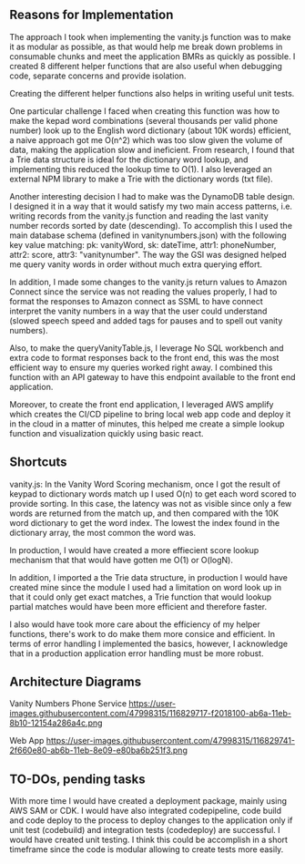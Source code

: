 ## Reasons for Implementation
The approach I took when implementing the vanity.js function was to make it as modular as possible, as that would help me break down problems in consumable chunks and meet the application BMRs as quickly as possible. I created 8 different helper functions that are also useful when debugging code, separate concerns and provide isolation.

Creating the different helper functions also helps in writing useful unit tests.

One particular challenge I faced when creating this function was how to make the kepad word combinations (several thousands per valid phone number) look up to the English word dictionary (about 10K words) efficient, a naive approach got me O(n^2) which was too slow given the volume of data, making the application slow and ineficient. From research, I found that a Trie data structure is ideal for the dictionary word lookup, and implementing this reduced the lookup time to O(1). I also leveraged an external NPM library to make a Trie with the dictionary words (txt file).

Another interesting decision I had to make was the DynamoDB table design. I designed it in a way that it would satisfy my two main access patterns, i.e. writing records from the vanity.js function and reading the last vanity number records sorted by date (descending). To accomplish this I used the main database schema (defined in vanitynumbers.json) with the following key value matching: pk: vanityWord, sk: dateTime, attr1: phoneNumber, attr2: score, attr3: "vanitynumber". The way the GSI was designed helped me query vanity words in order without much extra querying effort.

In addition, I made some changes to the vanity.js return values to Amazon Connect since the service was not reading the values properly, I had to format the responses to Amazon connect as SSML to have connect interpret the vanity numbers in a way that the user could understand (slowed speech speed and added tags for pauses and to spell out vanity numbers).

Also, to make the queryVanityTable.js, I leverage No SQL workbench and extra code to format responses back to the front end, this was the most efficient way to ensure my queries worked right away. I combined this function with an API gateway to have this endpoint available to the front end application.

Moreover, to create the front end application, I leveraged AWS amplify which creates the CI/CD pipeline to bring local web app code and deploy it in the cloud in a matter of minutes, this helped me create a simple lookup function and visualization quickly using basic react.

## Shortcuts
vanity.js: In the Vanity Word Scoring mechanism, once I got the result of keypad to dictionary words match up I used O(n) to get each word scored to provide sorting. In this case, the latency was not as visible since only a few words are returned from the match up, and then compared with the 10K word dictionary to get the word index. The lowest the index found in the dictionary array, the most common the word was.

In production, I would have created a more effiecient score lookup mechanism that that would have gotten me O(1) or O(logN).

In addition, I imported a the Trie data structure, in production I would have created mine since the module I used had a limitation on word look up in that it could only get exact matches, a Trie function that would lookup partial matches would have been more efficient and therefore faster.

I also would have took more care about the efficiency of my helper functions, there's work to do make them more consice and efficient. In terms of error handling I implemented the basics, however, I acknowledge that in a production application error handling must be more robust.

## Architecture Diagrams
Vanity Numbers Phone Service
https://user-images.githubusercontent.com/47998315/116829717-f2018100-ab6a-11eb-8b10-12154a286a4c.png

Web App
https://user-images.githubusercontent.com/47998315/116829741-2f660e80-ab6b-11eb-8e09-e80ba6b251f3.png

## TO-DOs, pending tasks
With more time I would have created a deployment package, mainly using AWS SAM or CDK. 
I would have also integrated codepipeline, code build and code deploy to the process to deploy changes to the application only if unit test (codebuild) and integration tests (codedeploy) are successful.
I would have created unit testing. I think this could be accomplish in a short timeframe since the code is modular allowing to create tests more easily.
